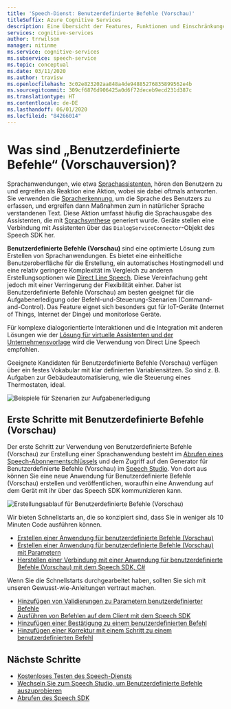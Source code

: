 ```yaml
---
title: 'Speech-Dienst: Benutzerdefinierte Befehle (Vorschau)'
titleSuffix: Azure Cognitive Services
description: Eine Übersicht der Features, Funktionen und Einschränkungen für Benutzerdefinierte Befehle (Vorschau), einer Lösung zum Erstellen von Sprachanwendungen.
services: cognitive-services
author: trrwilson
manager: nitinme
ms.service: cognitive-services
ms.subservice: speech-service
ms.topic: conceptual
ms.date: 03/11/2020
ms.author: travisw
ms.openlocfilehash: 3c02e823202aa848a4de94885276835899562e4b
ms.sourcegitcommit: 309cf6876d906425a0d6f72deceb9ecd231d387c
ms.translationtype: HT
ms.contentlocale: de-DE
ms.lasthandoff: 06/01/2020
ms.locfileid: "84266014"
---
```

# <a name="what-is-custom-commands-preview"></a>Was sind „Benutzerdefinierte Befehle“ (Vorschauversion)?

Sprachanwendungen, wie etwa [Sprachassistenten](voice-assistants.md), hören den Benutzern zu und ergreifen als Reaktion eine Aktion, wobei sie dabei oftmals antworten. Sie verwenden die [Spracherkennung](speech-to-text.md), um die Sprache des Benutzers zu erfassen, und ergreifen dann Maßnahmen zum in natürlicher Sprache verstandenen Text. Diese Aktion umfasst häufig die Sprachausgabe des Assistenten, die mit [Sprachsynthese](text-to-speech.md) generiert wurde. Geräte stellen eine Verbindung mit Assistenten über das `DialogServiceConnector`-Objekt des Speech SDK her.

**Benutzerdefinierte Befehle (Vorschau)** sind eine optimierte Lösung zum Erstellen von Sprachanwendungen. Es bietet eine einheitliche Benutzeroberfläche für die Erstellung, ein automatisches Hostingmodell und eine relativ geringere Komplexität im Vergleich zu anderen Erstellungsoptionen wie [Direct Line Speech](direct-line-speech.md). Diese Vereinfachung geht jedoch mit einer Verringerung der Flexibilität einher. Daher ist Benutzerdefinierte Befehle (Vorschau) am besten geeignet für die Aufgabenerledigung oder Befehl-und-Steuerung-Szenarien (Command-and-Control). Das Feature eignet sich besonders gut für IoT-Geräte (Internet of Things, Internet der Dinge) und monitorlose Geräte.

Für komplexe dialogorientierte Interaktionen und die Integration mit anderen Lösungen wie der [Lösung für virtuelle Assistenten und der Unternehmensvorlage](https://docs.microsoft.com/azure/bot-service/bot-builder-enterprise-template-overview) wird die Verwendung von Direct Line Speech empfohlen.

Geeignete Kandidaten für Benutzerdefinierte Befehle (Vorschau) verfügen über ein festes Vokabular mit klar definierten Variablensätzen. So sind z. B. Aufgaben zur Gebäudeautomatisierung, wie die Steuerung eines Thermostaten, ideal.

   ![Beispiele für Szenarien zur Aufgabenerledigung](media/voice-assistants/task-completion-examples.png "Beispiele für die Aufgabenerledigung")

## <a name="getting-started-with-custom-commands-preview"></a>Erste Schritte mit Benutzerdefinierte Befehle (Vorschau)

Der erste Schritt zur Verwendung von Benutzerdefinierte Befehle (Vorschau) zur Erstellung einer Sprachanwendung besteht im [Abrufen eines Speech-Abonnementschlüssels](get-started.md) und dem Zugriff auf den Generator für Benutzerdefinierte Befehle (Vorschau) im [Speech Studio](https://speech.microsoft.com). Von dort aus können Sie eine neue Anwendung für Benutzerdefinierte Befehle (Vorschau) erstellen und veröffentlichen, woraufhin eine Anwendung auf dem Gerät mit ihr über das Speech SDK kommunizieren kann.

   ![Erstellungsablauf für Benutzerdefinierte Befehle (Vorschau)](media/voice-assistants/custom-commands-flow.png "Erstellungsablauf für Benutzerdefinierte Befehle (Vorschau)")

Wir bieten Schnellstarts an, die so konzipiert sind, dass Sie in weniger als 10 Minuten Code ausführen können.

* [Erstellen einer Anwendung für benutzerdefinierte Befehle (Vorschau)](quickstart-custom-speech-commands-create-new.md)
* [Erstellen einer Anwendung für benutzerdefinierte Befehle (Vorschau) mit Parametern](quickstart-custom-speech-commands-create-parameters.md)
* [Herstellen einer Verbindung mit einer Anwendung für benutzerdefinierte Befehle (Vorschau) mit dem Speech SDK, C#](quickstart-custom-speech-commands-speech-sdk.md)

Wenn Sie die Schnellstarts durchgearbeitet haben, sollten Sie sich mit unseren Gewusst-wie-Anleitungen vertraut machen.

- [Hinzufügen von Validierungen zu Parametern benutzerdefinierter Befehle](./how-to-custom-speech-commands-validations.md)
- [Ausführen von Befehlen auf dem Client mit dem Speech SDK](./how-to-custom-speech-commands-fulfill-sdk.md)
- [Hinzufügen einer Bestätigung zu einem benutzerdefinierten Befehl](./how-to-custom-speech-commands-confirmations.md)
- [Hinzufügen einer Korrektur mit einem Schritt zu einem benutzerdefinierten Befehl](./how-to-custom-speech-commands-one-step-correction.md)

## <a name="next-steps"></a>Nächste Schritte

* [Kostenloses Testen des Speech-Diensts](get-started.md)
* [Wechseln Sie zum Speech Studio, um Benutzerdefinierte Befehle auszuprobieren](https://speech.microsoft.com)
* [Abrufen des Speech SDK](speech-sdk.md)
